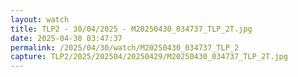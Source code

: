 ```yaml
---
layout: watch
title: TLP2 - 30/04/2025 - M20250430_034737_TLP_2T.jpg
date: 2025-04-30 03:47:37
permalink: /2025/04/30/watch/M20250430_034737_TLP_2
capture: TLP2/2025/202504/20250429/M20250430_034737_TLP_2T.jpg
---
```

